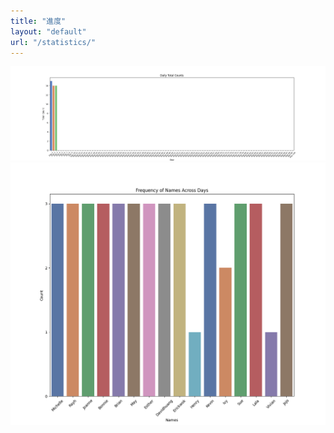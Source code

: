 ```yaml
---
title: "進度"
layout: "default"
url: "/statistics/"
---
```


![image](/images/checkin_charts/daily_total.png)
![image](/images/checkin_charts/individual.png)